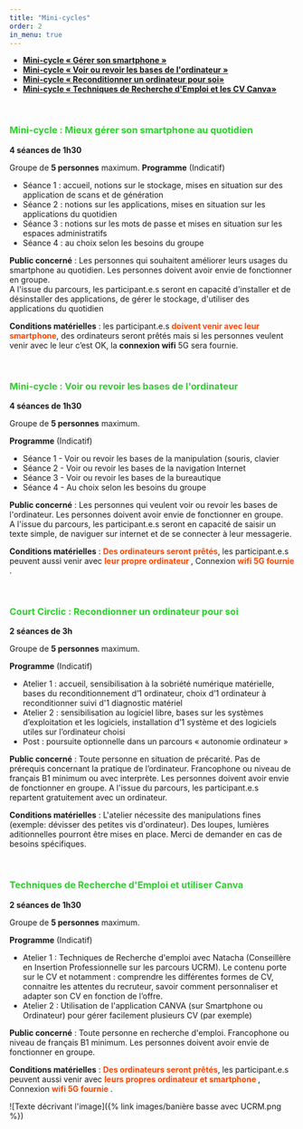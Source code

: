 ```yaml
---
title: "Mini-cycles"
order: 2
in_menu: true
---
```

- <span style="color:Tomato"> <b> <a href="#smartphone"> Mini-cycle « Gérer son smartphone » </a></b></span>
- <span style="color:Tomato"> <b> <a href="#ordinateur"> Mini-cycle « Voir ou revoir les bases de l'ordinateur » </a></b></span>
- <span style="color:Tomato"> <b> <a href="#zeroeuros"> Mini-cycle « Reconditionner un ordinateur pour soi» </a></b></span>
- <span style="color:Tomato"> <b> <a href="#tre"> Mini-cycle « Techniques de Recherche d'Emploi et les CV Canva» </a></b></span>

<div id="smartphone">
 	&nbsp;
</div>

### <span style="color:limegreen"> Mini-cycle : Mieux gérer son smartphone au quotidien</span>

**4 séances de 1h30** 

Groupe de **5 personnes** maximum. 
**Programme** (Indicatif)

- Séance 1 : accueil, notions sur le stockage, mises en situation sur des application de scans et de génération 
- Séance 2 : notions sur les applications, mises en situation sur les applications du quotidien
- Séance 3 : notions sur les mots de passe et mises en situation sur les espaces administratifs
- Séance 4 : au choix selon les besoins du groupe

**Public concerné** : Les personnes qui souhaitent améliorer leurs usages du smartphone au quotidien. Les personnes doivent avoir envie de fonctionner en groupe.
</br>
A l'issue du parcours, les participant.e.s seront en capacité d'installer et de désinstaller des applications, de gérer le stockage, d'utiliser des applications du quotidien

**Conditions matérielles** : les participant.e.s <b><span style="color:OrangeRed">doivent venir avec leur smartphone</span></b>, des ordinateurs seront prêtés mais si les personnes veulent venir avec le leur c’est OK, la **connexion wifi** 5G sera fournie.


<div id="ordinateur">
 	&nbsp;
</div>

### <span style="color:limegreen"> Mini-cycle : Voir ou revoir les bases de l'ordinateur  </span>


**4 séances de 1h30** 

Groupe de **5 personnes** maximum. 

**Programme** (Indicatif)

- Séance 1 - Voir ou revoir les bases de la manipulation (souris, clavier
- Séance 2 - Voir ou revoir les bases de la navigation Internet 
- Séance 3 - Voir ou revoir les bases de la bureautique 
- Séance 4 - Au choix selon les besoins du groupe


**Public concerné** : Les personnes qui veulent voir ou revoir les bases de l'ordinateur.  Les personnes doivent avoir envie de fonctionner en groupe. 
</br>
A l'issue du parcours, les participant.e.s seront en capacité de saisir un texte simple, de naviguer sur internet et de se connecter à leur messagerie.

**Conditions matérielles** : <b><span style="color:OrangeRed">Des ordinateurs seront prêtés</span></b>, les participant.e.s peuvent aussi venir avec  <b><span style="color:OrangeRed">leur propre ordinateur </span> </b>, Connexion  <b><span style="color:OrangeRed">wifi 5G fournie</span> </b>.

<div id="zeroeuros">
 	&nbsp;
</div>

### <span style="color:limegreen"> Court Circlic : Recondionner un ordinateur pour soi</span>
**2 séances de 3h** 

Groupe de **5 personnes** maximum. 

**Programme** (Indicatif)

-	Atelier 1 : accueil, sensibilisation à la sobriété numérique matérielle, bases du reconditionnement d’1 ordinateur, choix d’1 ordinateur à reconditionner suivi d'1 diagnostic matériel 
-	Atelier 2 :  sensibilisation au logiciel libre, bases sur les systèmes d’exploitation et les logiciels, installation d’1 système et des logiciels utiles sur l’ordinateur choisi
-	Post : poursuite optionnelle dans un parcours « autonomie ordinateur »


**Public concerné** : Toute personne en situation de précarité. Pas de prérequis concernant la pratique de l’ordinateur. Francophone ou niveau de français B1 minimum ou avec interprète. Les personnes doivent avoir envie de fonctionner en groupe. 
A l'issue du parcours, les participant.e.s repartent gratuitement avec un ordinateur.

**Conditions matérielles** : L'atelier nécessite des manipulations fines (exemple: dévisser des petites vis d'ordinateur). Des loupes, lumières aditionnelles pourront être mises en place. Merci de demander en cas de besoins spécifiques.

<div id="tre">
 	&nbsp;
</div>

### <span style="color:limegreen"> Techniques de Recherche d'Emploi et utiliser Canva</span>
**2 séances de 1h30** 

Groupe de **5 personnes** maximum. 

**Programme** (Indicatif)

-	Atelier 1 : Techniques de Recherche d'emploi avec Natacha (Conseillère en Insertion Professionnelle sur les parcours UCRM). Le contenu porte sur le CV et notamment : comprendre les différentes formes de CV, connaitre les attentes du recruteur, savoir comment personnaliser et adapter son CV en fonction de l’offre. 
-	Atelier 2 : Utilisation de l'application CANVA (sur Smartphone ou Ordinateur) pour gérer facilement plusieurs CV (par exemple)

**Public concerné** : Toute personne en recherche d'emploi. Francophone ou niveau de français B1 minimum. Les personnes doivent avoir envie de fonctionner en groupe.

**Conditions matérielles** : <b><span style="color:OrangeRed">Des ordinateurs seront prêtés</span></b>, les participant.e.s peuvent aussi venir avec  <b><span style="color:OrangeRed">leurs propres ordinateur et smartphone </span> </b>, Connexion  <b><span style="color:OrangeRed">wifi 5G fournie</span> </b>.

![Texte décrivant l'image]({% link images/banière basse avec UCRM.png %}) 
